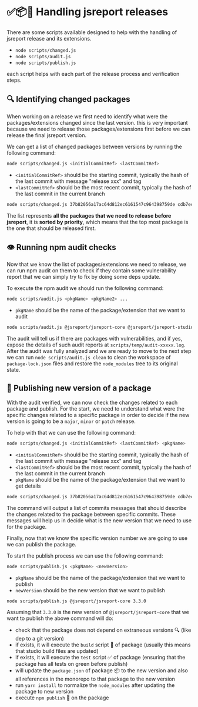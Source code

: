 
# ✅📦🚀 Handling jsreport releases

There are some scripts available designed to help with the handling of jsreport release and its extensions.

- `node scripts/changed.js`
- `node scripts/audit.js`
- `node scripts/publish.js`

each script helps with each part of the release process and verification steps.

## 🔍 Identifying changed packages

When working on a release we first need to identify what were the packages/extensions changed since the last version. this is very important because we need to release those packages/extensions first before we can release the final jsreport version.

We can get a list of changed packages between versions by running the following command:

```bash
node scripts/changed.js <initialCommitRef> <lastCommitRef>
```

- `<initialCommitRef>` should be the starting commit, typically the hash of the last commit with message "release xxx" and tag
- `<lastCommitRef>` should be the most recent commit, typically the hash of the last commit in the current branch

```bash
node scripts/changed.js 37b82056a17ac64d812ec6161547c964398759de cdb7ec10ea1ca301863e84f91ec36d5c8f7d0072
```

The list represents **all the packages that we need to release before jsreport**, it is **sorted by priority**, which means that the top most package is the one that should be released first.

## 👁 Running npm audit checks

Now that we know the list of packages/extensions we need to release, we can run npm audit on them to check if they contain some vulnerability report that we can simply try to fix by doing some deps update.

To execute the npm audit we should run the following command:

```bash
node scripts/audit.js <pkgName> <pkgName2> ...
```

- `pkgName` should be the name of the package/extension that we want to audit

```bash
node scripts/audit.js @jsreport/jsreport-core @jsreport/jsreport-studio
```

The audit will tell us if there are packages with vulnerabilities, and if yes, expose the details of such audit reports at `scripts/temp/audit-xxxxx.log`. After the audit was fully analyzed and we are ready to move to the next step we can run `node scripts/audit.js clean` to clean the workspace of `package-lock.json` files and restore the `node_modules` tree to its original state.

## 🚀 Publishing new version of a package

With the audit verified, we can now check the changes related to each package and publish. For the start, we need to understand what were the specific changes related to a specific package in order to decide if the new version is going to be a `major`, `minor` or `patch` release.

To help with that we can use the following command:

```bash
node scripts/changed.js <initialCommitRef> <lastCommitRef> <pkgName>
```

- `<initialCommitRef>` should be the starting commit, typically the hash of the last commit with message "release xxx" and tag
- `<lastCommitRef>` should be the most recent commit, typically the hash of the last commit in the current branch
- `pkgName` should be the name of the package/extension that we want to get details

```bash
node scripts/changed.js 37b82056a17ac64d812ec6161547c964398759de cdb7ec10ea1ca301863e84f91ec36d5c8f7d0072 @jsreport/jsreport-core
```

The command will output a list of commits messages that should describe the changes related to the package between specific commits. These messages will help us in decide what is the new version that we need to use for the package.

Finally, now that we know the specific version number we are going to use we can publish the package.

To start the publish process we can use the following command:

```bash
node scripts/publish.js <pkgName> <newVersion>
```

- `pkgName` should be the name of the package/extension that we want to publish
- `newVersion` should be the new version that we want to publish

```bash
node scripts/publish.js @jsreport/jsreport-core 3.3.0
```

Assuming that `3.3.0` is the new version of `@jsreport/jsreport-core` that we want to publish the above command will do:

- check that the package does not depend on extraneous versions 🔍 (like dep to a git version)
- if exists, it will execute the `build` script 🔨 of package (usually this means that studio build files are updated)
- if exists, it will execute the `test` script ✅ of package (ensuring that the package has all tests on green before publish)
- will update the `package.json` of package 📦 to the new version and also all references in the monorepo to that package to the new version
- run `yarn install` to normalize the `node_modules` after updating the package to new version
- execute `npm publish` 🚀 on the package

